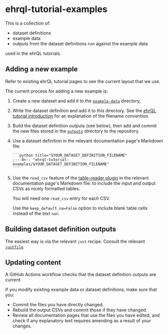 # ehrql-tutorial-examples

This is a collection of:

* dataset definitions
* example data
* outputs from the dataset definitions run against the example data

used in the ehrQL tutorials.

## Adding a new example

Refer to existing ehrQL tutorial pages to see the current layout that we use.

The current process for adding a new example is:

1. Create a new dataset and add it to the [`example-data`](example-data/) directory,
2. Write the dataset definition and add it to this directory.
   See the [ehrQL tutorial introduction](../../docs/data-builder/ehrql/tutorial/index.md#using-data-builders-command-line-interface)
   for an explanation of the filename convention.
3. Build the dataset definition outputs
   (see below),
   then add and commit the new files stored in the [`outputs`](outputs/) directory to the repository.
4. Use a dataset definition in the relevant documentation page's Markdown file:
   ````
   ```python title="$YOUR_DATASET_DEFINITION_FILENAME"
   ;---8<-- "ehrql-tutorial-examples/$YOUR_DATASET_DEFINITION_FILENAME"
   ```
   ````
5. Use the `read_csv` feature of the [table-reader plugin](https://github.com/timvink/mkdocs-table-reader-plugin)
   in the relevant documentation page's Markdown file:
   to include the input and output CSVs as nicely formatted tables.

   You will need one `read_csv` entry for each CSV.

   Use the `keep_default_na=False` option to include blank table cells
   instead of the text `nan`.

## Building dataset definition outputs

The easiest way is via the relevant `just` recipe.
Consult the relevant [`justfile`](../justfile).

## Updating content

A GitHub Actions workflow checks that the dataset definition outputs are current.

If you modify existing example data or dataset definitions,
make sure that you:

* Commit the files you have directly changed.
* Rebuild the output CSVs and commit those if they have changed.
* Review all documentation pages that use the files you have edited,
  and check if any explanatory text requires amending as a result of your changes.
